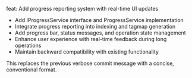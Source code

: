 feat: Add progress reporting system with real-time UI updates

- Add IProgressService interface and ProgressService implementation
- Integrate progress reporting into indexing and tagmap generation
- Add progress bar, status messages, and operation state management
- Enhance user experience with real-time feedback during long operations
- Maintain backward compatibility with existing functionality

This replaces the previous verbose commit message with a concise, conventional format. 